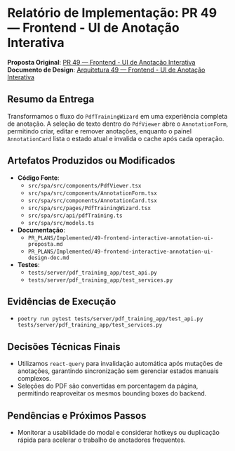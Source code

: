 # Relatório de Implementação: PR 49 — Frontend - UI de Anotação Interativa

**Proposta Original**: [PR 49 — Frontend - UI de Anotação Interativa](./49-frontend-interactive-annotation-ui-proposta.md)
**Documento de Design**: [Arquitetura 49 — Frontend - UI de Anotação Interativa](./49-frontend-interactive-annotation-ui-design-doc.md)

## Resumo da Entrega

Transformamos o fluxo do `PdfTrainingWizard` em uma experiência completa de anotação. A seleção de texto dentro do `PdfViewer` abre o `AnnotationForm`, permitindo criar, editar e remover anotações, enquanto o painel `AnnotationCard` lista o estado atual e invalida o cache após cada operação.

## Artefatos Produzidos ou Modificados

- **Código Fonte**:
  - `src/spa/src/components/PdfViewer.tsx`
  - `src/spa/src/components/AnnotationForm.tsx`
  - `src/spa/src/components/AnnotationCard.tsx`
  - `src/spa/src/pages/PdfTrainingWizard.tsx`
  - `src/spa/src/api/pdfTraining.ts`
  - `src/spa/src/models.ts`
- **Documentação**:
  - `PR_PLANS/Implemented/49-frontend-interactive-annotation-ui-proposta.md`
  - `PR_PLANS/Implemented/49-frontend-interactive-annotation-ui-design-doc.md`
- **Testes**:
  - `tests/server/pdf_training_app/test_api.py`
  - `tests/server/pdf_training_app/test_services.py`

## Evidências de Execução

- `poetry run pytest tests/server/pdf_training_app/test_api.py tests/server/pdf_training_app/test_services.py`

## Decisões Técnicas Finais

- Utilizamos `react-query` para invalidação automática após mutações de anotações, garantindo sincronização sem gerenciar estados manuais complexos.
- Seleções do PDF são convertidas em porcentagem da página, permitindo reaproveitar os mesmos bounding boxes do backend.

## Pendências e Próximos Passos

- Monitorar a usabilidade do modal e considerar hotkeys ou duplicação rápida para acelerar o trabalho de anotadores frequentes.
